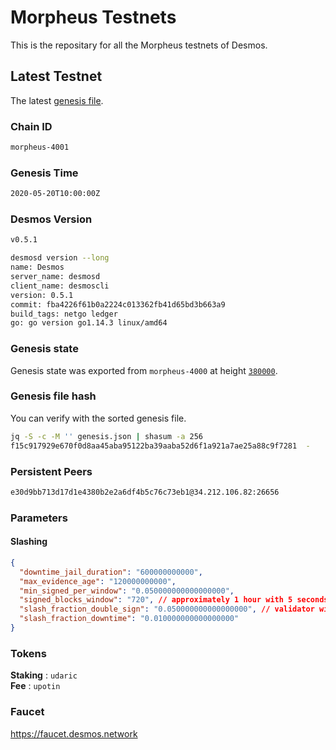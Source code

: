 # Morpheus Testnets

This is the repositary for all the Morpheus testnets of Desmos.

## Latest Testnet

The latest [genesis file](4001/genesis.json).

### Chain ID

```sh
morpheus-4001
```

### Genesis Time

```sh
2020-05-20T10:00:00Z
```

### Desmos Version

```sh
v0.5.1
```

```sh
desmosd version --long
name: Desmos
server_name: desmosd
client_name: desmoscli
version: 0.5.1
commit: fba4226f61b0a2224c013362fb41d65bd3b663a9
build_tags: netgo ledger
go: go version go1.14.3 linux/amd64
```

### Genesis state

Genesis state was exported from `morpheus-4000` at height [`380000`](https://morpheus-4000.desmos.network/blocks/380000).

### Genesis file hash

You can verify with the sorted genesis file.

```sh
jq -S -c -M '' genesis.json | shasum -a 256
f15c917929e670f0d8aa45aba95122ba39aaba52d6f1a921a7ae25a88c9f7281  -
```

### Persistent Peers

```sh
e30d9bb713d17d1e4380b2e2a6df4b5c76c73eb1@34.212.106.82:26656
```

### Parameters

#### Slashing

```json
{
  "downtime_jail_duration": "600000000000",
  "max_evidence_age": "120000000000",
  "min_signed_per_window": "0.050000000000000000",
  "signed_blocks_window": "720", // approximately 1 hour with 5 seconds block
  "slash_fraction_double_sign": "0.050000000000000000", // validator will be jailed for downtime if missing 684 blocks in 1 hour
  "slash_fraction_downtime": "0.010000000000000000"
}
```

### Tokens

__Staking__ : `udaric` \
__Fee__ : `upotin`

### Faucet

https://faucet.desmos.network
